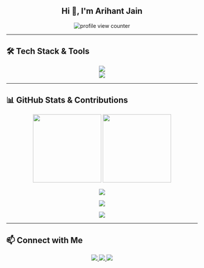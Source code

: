 <!-- Profile Header -->
<h2 align="center">Hi 👋, I'm Arihant Jain</h2>
<p align="center">
  <img src="https://komarev.com/ghpvc/?username=ARIHANT218&label=Profile%20views&color=0e75b6&style=flat" alt="profile view counter" />
</p>

---

## 🛠️ Tech Stack & Tools

<p align="center">
  <img src="https://skillicons.dev/icons?i=html,css,js,react,nodejs,express,mongodb,tailwind,git,github,python,c" /><br/>
  <img src="https://skillicons.dev/icons?i=opencv,numpy,pandas,scikit-learn,gcp" />
</p>

---

## 📊 GitHub Stats & Contributions

<p align="center">
  <img src="https://github-readme-stats.vercel.app/api?username=ARIHANT218&show_icons=true&theme=tokyonight&count_private=true" height="180" />
  <img src="https://github-readme-streak-stats.herokuapp.com/?user=ARIHANT218&theme=tokyonight" height="180" />
</p>

<p align="center">
  <img src="https://github-readme-stats.vercel.app/api/top-langs/?username=ARIHANT218&layout=compact&theme=tokyonight" />
</p>

<p align="center">
  <img src="https://github-profile-summary-cards.vercel.app/api/cards/profile-details?username=ARIHANT218&theme=tokyonight" />
</p>

<p align="center">
  <img src="https://github-readme-activity-graph.cyclic.app/graph?username=ARIHANT218&theme=tokyonight&hide_border=true&area=true" />
</p>

---

## 📫 Connect with Me

<p align="center">
  <a href="https://www.linkedin.com/in/arihant-jain-25b070280/">
    <img src="https://skillicons.dev/icons?i=linkedin" />
  </a>
  <a href="mailto:arihantjainofficial@gmail.com">
    <img src="https://skillicons.dev/icons?i=gmail" />
  </a>
  <a href="https://github.com/ARIHANT218">
    <img src="https://skillicons.dev/icons?i=github" />
  </a>
</p>
